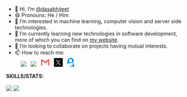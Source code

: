 - 👋 Hi, I’m <a href="https://github.com/dasabhijeet">@dasabhijeet</a>
- 😄 Pronouns: He / Him
- 👀 I’m interested in machine learning, computer vision and server side technologies.
- 🌱 I’m currently learning new technologies in software development, more of which you can find on <a href="https://dasabhijeet.com/">my website</a>.
- 💞️ I’m looking to collaborate on projects having mutual interests.
- 📫 How to reach me: <br>
&nbsp; &nbsp; [<img src="https://img.icons8.com/color/48/000000/linkedin.png" width="5%"/>](https://www.linkedin.com/in/abhijeet256/) &nbsp; [<img src="https://dasabhijeet.com/wp-content/uploads/2025/08/cropped-Clippy.jpg" width="4%"/>](https://dasabhijeet.com/) &nbsp; [<img src="https://raw.githubusercontent.com/dasabhijeet/dasabhijeet/main/assets/mail_icon.png" width="5%"/>](mailto:hello@dasabhijeet.com) &nbsp; [<img src="https://raw.githubusercontent.com/dasabhijeet/dasabhijeet/main/assets/twitter-x-logo.jpg" width="5%"/>](https://twitter.com/akselabhijeet) &nbsp; [<img src="https://raw.githubusercontent.com/dasabhijeet/dasabhijeet/main/assets/GnuPG-Logo.png" width="4%"/>](https://keys.openpgp.org/vks/v1/by-fingerprint/DAC3BE2361EB4EB47ADBBD7EA81B884F6FA5F87C)

**SKILLS/STATS:**
<br><br>
<img height="180cm" src="https://github-readme-stats.vercel.app/api/top-langs/?username=dasabhijeet&layout=compact&langs_count=8&theme=nightowl"/>
<img height="180cm" src="https://github-readme-stats.vercel.app/api?username=dasabhijeet&count_private=true&show_icons=true&theme=radical"/>

<!---
dasabhijeet/dasabhijeet is a ✨ special ✨ repository because its `README.md` (this file) appears on your GitHub profile.
You can click the Preview link to take a look at your changes.
--->
